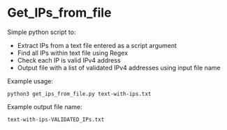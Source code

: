 # Get_IPs_from_file

Simple python script to:

- Extract IPs from a text file entered as a script argument
- Find all IPs within text file using Regex
- Check each IP is valid IPv4 address
- Output file with a list of validated IPv4 addresses using input file name


Example usage:
```
python3 get_ips_from_file.py text-with-ips.txt
```
Example output file name:
```
text-with-ips-VALIDATED_IPs.txt
```
